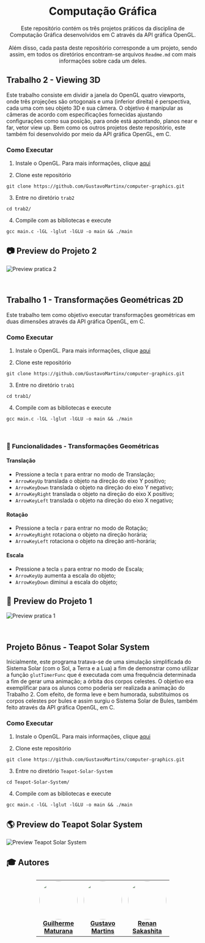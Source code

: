 <h1 align='center'> Computação Gráfica </h1>
<p align='center'> Este repositório contém os três projetos práticos da disciplina de Computação Gráfica desenvolvidos em C através da API gráfica OpenGL. <br><br>
Além disso, cada pasta deste repositório corresponde a um projeto, sendo assim, em todos os diretórios encontram-se arquivos <code>Readme.md</code> com mais informações sobre cada um deles.</p>


## Trabalho 2 - Viewing 3D
Este trabalho consiste em dividir a janela do OpenGL quatro viewports, onde três projeções são ortogonais e uma (inferior direita) é perspectiva, cada uma com seu objeto 3D e sua câmera. O objetivo é manipular as câmeras de acordo com especificações fornecidas ajustando configurações como sua posição, para onde está apontando, planos near e far, vetor view up. Bem como os outros projetos deste repositório, este também foi desenvolvido por meio da API gráfica OpenGL, em C.

### Como Executar

1. Instale o OpenGL. Para mais informações, clique [aqui](https://edisciplinas.usp.br/pluginfile.php/4264396/mod_resource/content/1/guia-de-instalacao.pdf)

2. Clone este repositório
```
git clone https://github.com/GustavoMartinx/computer-graphics.git
```

3. Entre no diretório `trab2`
```
cd trab2/
```

4. Compile com as bibliotecas e execute
```
gcc main.c -lGL -lglut -lGLU -o main && ./main
```

## :camera: Preview do Projeto 2
![Preview pratica 2](FinalProject/img/v2/videos/trab2.gif)

<!-- ====================================================================-->



<br>

## Trabalho 1 - Transformações Geométricas 2D
Este trabalho tem como objetivo executar transformações geométricas em duas dimensões através da API gráfica OpenGL, em C.

### Como Executar

1. Instale o OpenGL. Para mais informações, clique [aqui](https://edisciplinas.usp.br/pluginfile.php/4264396/mod_resource/content/1/guia-de-instalacao.pdf)

2. Clone este repositório
```
git clone https://github.com/GustavoMartinx/computer-graphics.git
```

3. Entre no diretório `trab1`
```
cd trab1/
```

4. Compile com as bibliotecas e execute
```
gcc main.c -lGL -lglut -lGLU -o main && ./main
```

<br>

### :small_blue_diamond: Funcionalidades - Transformações Geométricas

#### Translação
- Pressione a tecla `t` para entrar no modo de Translação;
- `ArrowKeyUp` translada o objeto na direção do eixo Y positivo;
- `ArrowKeyDown` translada o objeto na direção do eixo Y negativo;
- `ArrowKeyRight` translada o objeto na direção do eixo X positivo;
- `ArrowKeyLeft` translada o objeto na direção do eixo X negativo;

#### Rotação
- Pressione a tecla `r` para entrar no modo de Rotação;
- `ArrowKeyRight` rotaciona o objeto na direção horária;
- `ArrowKeyLeft` rotaciona o objeto na direção anti-horária;

#### Escala
- Pressione a tecla `s` para entrar no modo de Escala;
- `ArrowKeyUp` aumenta a escala do objeto;
- `ArrowKeyDown` diminui a escala do objeto;


## :small_blue_diamond: Preview do Projeto 1
![Preview pratica 1](FinalProject/img/v2/videos/trab1.gif)

<!-- ====================================================================-->


<br>

## Projeto Bônus - Teapot Solar System
Inicialmente, este programa tratava-se de uma simulação simplificada do Sistema Solar (com o Sol, a Terra e a Lua) a fim de demonstrar como utilizar a função `glutTimerFunc` que é executada com uma frequência determinada a fim de gerar uma animação; a órbita dos corpos celestes. O objetivo era exemplificar para os alunos como poderia ser realizada a animação do Trabalho 2. Com efeito, de forma leve e bem humorada, substituimos os corpos celestes por bules e assim surgiu o Sistema Solar de Bules,
também feito através da API gráfica OpenGL, em C.

### Como Executar

1. Instale o OpenGL. Para mais informações, clique [aqui](https://edisciplinas.usp.br/pluginfile.php/4264396/mod_resource/content/1/guia-de-instalacao.pdf)

2. Clone este repositório
```
git clone https://github.com/GustavoMartinx/computer-graphics.git
```

3. Entre no diretório `Teapot-Solar-System`
```
cd Teapot-Solar-System/
```

4. Compile com as bibliotecas e execute
```
gcc main.c -lGL -lglut -lGLU -o main && ./main
```

## :earth_americas: Preview do Teapot Solar System 
![Preview Teapot Solar System](FinalProject/img/v2/videos/teapot.gif)



## :mortar_board: Autores

<table style="flex-wrap: wrap; display: flex; align-items: center;  flex-direction: column;" ><tr>


<td align="center"><a href="https://github.com/Fgarm">
 <img style="border-radius: 50%;" src="https://avatars.githubusercontent.com/u/69016293?v=4" width="100px;" alt=""/>
<br />
 <b>Guilherme<br>Maturana</b></a>
 <a href="https://github.com/Fgarm" title="Repositorio Guilherme Maturana"></a>
</td>

<td align="center"><a href="https://github.com/GustavoMartinx">
 <img style="border-radius: 50%;" src="https://avatars.githubusercontent.com/u/90780907?v=4" width="100px;" alt=""/>
<br />
 <b>Gustavo<br>Martins</b>
 </a> <a href="https://github.com/GustavoMartinx" title="Repositorio Gustavo Martins"></a>
</td>

<td align="center"><a href="https://github.com/RenanGAS">
 <img style="border-radius: 50%;" src="https://avatars.githubusercontent.com/u/68087317?v=4" width="100px;" alt=""/>
<br />
 <b>Renan<br>Sakashita
</b>
 </a> <a href="https://github.com/RenanGAS" title="Repositorio Renan Sakashita"></a>

</td>

</tr></table>